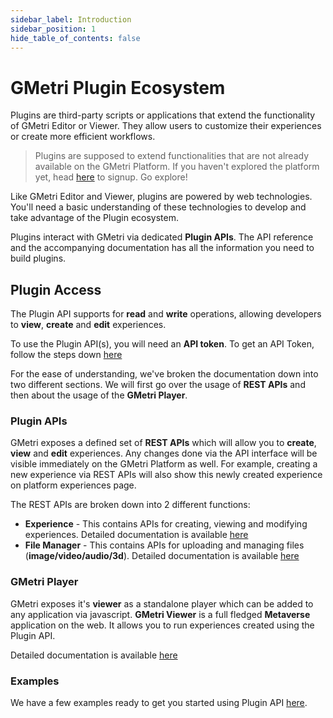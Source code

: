 ```yaml
---
sidebar_label: Introduction
sidebar_position: 1
hide_table_of_contents: false
---
```


# GMetri Plugin Ecosystem

Plugins are third-party scripts or applications that extend the functionality of GMetri Editor or Viewer. They allow users to customize their experiences or create more efficient workflows.

> Plugins are supposed to extend functionalities that are not already available on the GMetri Platform.
> If you haven't explored the platform yet, head [here](https://portal.gmetri.com/signup) to signup. Go explore!  

Like GMetri Editor and Viewer, plugins are powered by web technologies. You'll need a basic understanding of these technologies to develop and take advantage of the Plugin ecosystem.

Plugins interact with GMetri via dedicated **Plugin APIs**. The API reference and the accompanying documentation has all the information you need to build plugins. 

## Plugin Access
The Plugin API supports for **read** and **write** operations, allowing developers to **view**, **create** and **edit** experiences.

To use the Plugin API(s), you will need an **API token**. To get an API Token, follow the steps down [here](./api_token)

For the ease of understanding, we've broken the documentation down into two different sections.
We will first go over the usage of **REST APIs** and then about the usage of the **GMetri Player**.

### Plugin APIs
GMetri exposes a defined set of **REST APIs** which will allow you to **create**, **view** and **edit** experiences. 
Any changes done via the API interface will be visible immediately on the GMetri Platform as well. 
For example, creating a new experience via REST APIs will also show this newly created experience on platform experiences page.

The REST APIs are broken down into 2 different functions:
* **Experience** - This contains APIs for creating, viewing and modifying experiences. Detailed documentation is available [here](./experience)
* **File Manager** - This contains APIs for uploading and managing files (**image/video/audio/3d**). Detailed documentation is available [here](./filemanager)

### GMetri Player
GMetri exposes it's **viewer** as a standalone player which can be added to any application via javascript. 
**GMetri Viewer** is a full fledged **Metaverse** application on the web. It allows you to run experiences created using the Plugin API. 

Detailed documentation is available [here](./player)    


### Examples
We have a few examples ready to get you started using Plugin API [here](./05_examples/00_intro.md). 